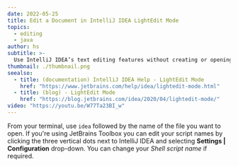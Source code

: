 ```yaml
---
date: 2022-05-25
title: Edit a Document in IntelliJ IDEA LightEdit Mode
topics:
  - editing
  - java
author: hs
subtitle: >-
  Use IntelliJ IDEA’s text editing features without creating or opening a dedicated project.
thumbnail: ./thumbnail.png
seealso:
  - title: (documentation) IntelliJ IDEA Help - LightEdit Mode
    href: "https://www.jetbrains.com/help/idea/lightedit-mode.html"
  - title: (blog) - LightEdit Mode
    href: "https://blog.jetbrains.com/idea/2020/04/lightedit-mode/"
video: "https://youtu.be/W77Ta23BI_w"
---
```


From your terminal, use `idea` followed by the name of the file you want to open. If you're using JetBrains Toolbox you can edit your script names by clicking the three vertical dots next to IntelliJ IDEA and selecting **Settings | Configuration** drop-down. You can change your _Shell script name_ if required.
